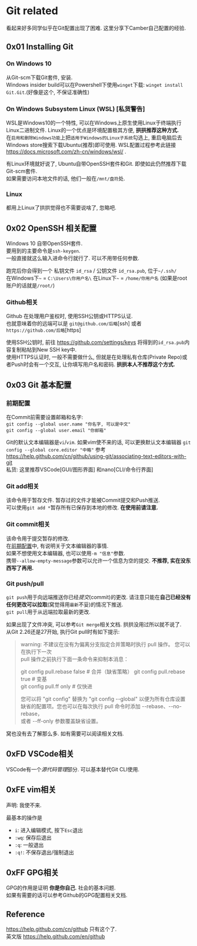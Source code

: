 # Git related

看起来好多同学似乎在Git配置出现了困难. 这里分享下Camber自己配置的经验.

## 0x01 Installing Git

### On Windows 10 

从Git-scm下载Git套件, 安装.  
Windows insider build可以在Powershell下使用`winget`下载: `winget install Git.Git`.(好像是这个, 不保证准确性)

### On Windows Subsystem Linux (WSL) [私货警告]

WSL是Windows10的一个特性, 可以在Windows上原生使用Linux于终端执行Linux二进制文件. Linux的一个优点是环境配置极其方便, **拱拱推荐这种方式.**  
在`启用和删除Windows功能`上把`适用于Windows的Linux子系统`勾选上, 重启电脑后去Windows store搜索下载Ubuntu(推荐)即可使用. WSL配置过程参考此链接 https://docs.microsoft.com/zh-cn/windows/wsl/ .  

有Linux环境就好说了, Ubuntu自带OpenSSH套件和Git. 即使如此仍然推荐下载Git-scm套件.   
如果需要访问本地文件的话, 他们一般在`/mnt/盘符`处.

### Linux

都用上Linux了拱拱觉得也不需要说啥了, 忽略吧.

## 0x02 OpenSSH 相关配置

Windows 10 自带OpenSSH套件.  
要用到的主要命令是`ssh-keygen`.  
一般直接就这么输入进命令行就行了. 可以不用带任何参数.

跑完后你会得到一个 私钥文件 `id_rsa` / 公钥文件 `id_rsa.pub`, 位于`~/.ssh/`  
在Windows下`~` = `C:\Users\你用户名\`
在Linux下`~` = `/home/你用户名` (如果是root账户的话就是`/root/`)

### Github相关
Github 在处理用户鉴权时, 使用SSH公钥或HTTPS认证.  
也就意味着你的远端可以是 `git@github.com/后略`[ssh] 或者 `https://github.com/后略`[https]

使用SSH公钥时, 前往 https://github.com/settings/keys 将得到的`id_rsa.pub`内容复制粘帖到New SSH key中.  
使用HTTPS认证时, 一般不需要做什么, 但就是在处理私有仓库(Private Repo)或者Push时会有一个交互, 让你填写用户名和密码. **拱拱本人不推荐这个方式.**  

## 0x03 Git 基本配置

### 前期配置

在Commit前需要设置邮箱和名字:  
`git config --global user.name "你名字, 可以是中文"`  
`git config --global user.email "你邮箱"`

Git的默认文本编辑器是`vi`/`vim`. 如果vim使不来的话, 可以更换默认文本编辑器
`git config --global core.editor "中略"`
参考 https://help.github.com/cn/github/using-git/associating-text-editors-with-git  
私货: 这里推荐VSCode[GUI/图形界面] 和nano[CLI/命令行界面]

### Git add相关

该命令用于暂存文件. 暂存过的文件才能被Commit提交和Push推送.  
可以使用`git add *`暂存所有已保存到本地的修改. **在使用前请注意.**

### Git commit相关

该命令用于提交暂存的修改.  
在[前期配置](#前期配置)中, 有说明关于文本编辑器的事情.  
如果不想使用文本编辑器, 也可以使用`-m "信息"`参数.  
携带`--allow-empty-message`参数可以允许一个信息为空的提交. **不推荐, 实在没东西写了再用.**

### Git push/pull

`git push`用于向远端推送你已经*提交*(commit)的更改. 请注意只能在**自己已经没有任何更改可以拉取**(窝觉得用`最新`不妥)的情况下推送.  
`git pull`用于从远端拉取最新的更改.

如果出现了文件冲突, 可以参考`Git merge`相关文档. 拱拱没用过所以就不说了.  
从Git 2.26还是27开始, 执行Git pull时有如下提示:

> warning: 不建议在没有为偏离分支指定合并策略时执行 pull 操作。 您可以在执行下一次  
> pull 操作之前执行下面一条命令来抑制本消息：
> 
> git config pull.rebase false  # 合并（缺省策略） 
> git config pull.rebase true   # 变基  
> git config pull.ff only       # 仅快进  
> 
> 您可以将 "git config" 替换为 "git config --global" 以便为所有仓库设置  
> 缺省的配置项。您也可以在每次执行 pull 命令时添加 --rebase、--no-rebase，  
> 或者 --ff-only 参数覆盖缺省设置。

窝也没有去了解那么多. 如有需要可以阅读相关文档.  

## 0xFD VSCode相关
VSCode有一个*源代码管理*部分. 可以基本替代Git CLI使用.

## 0xFE vim相关
声明: 我使不来.  

最基本的操作是
- `i`: 进入编辑模式, 按下`Esc`退出
- `:wq`: 保存后退出
- `:q`: 一般退出
- `:q!`: 不保存退出/强制退出

## 0xFF GPG相关
GPG的作用是证明 **你是你自己**. 社会的基本问题.  
如果有需要的话可以参考Github的GPG配置相关文档.

## Reference
https://help.github.com/cn/github 只有这个了.  
英文版 https://help.github.com/en/github
